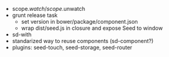 - scope.$watch / scope.$unwatch
- grunt release task
    - set version in bower/package/component.json
    - wrap dist/seed.js in closure and expose Seed to window
- sd-with
- standarized way to reuse components (sd-component?)
- plugins: seed-touch, seed-storage, seed-router
